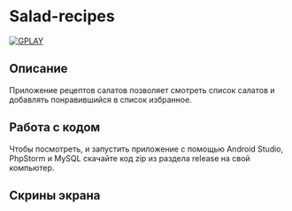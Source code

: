 # Salad-recipes

<a href="https://play.google.com/store/apps/details?id=com.dev_marinov.recipes"> ![GPLAY](https://user-images.githubusercontent.com/61028366/127751951-1b8e413b-ed07-4582-8550-d56ae601f112.png)
 >></a>
 
## Описание 
Приложение рецептов салатов позволяет смотреть список салатов и добавлять понравившийся в список избранное.

## Работа с кодом 
Чтобы посмотреть, и запустить приложение с помощью Android Studio, PhpStorm и MySQL скачайте код zip из раздела release на свой компьютер. 

## Скрины экрана 






